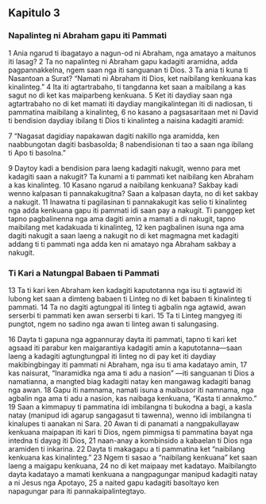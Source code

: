 Kapitulo 3
----------

### Napalinteg ni Abraham gapu iti Pammati

1 Ania ngarud ti ibagatayo a nagun-od ni Abraham, nga amatayo a maitunos iti lasag?
2 Ta no napalinteg ni Abraham gapu kadagiti aramidna, adda pagpannakkelna, ngem saan nga iti sanguanan ti Dios.
3 Ta ania ti kuna ti Nasantoan a Surat? “Namati ni Abraham iti Dios, ket naibilang kenkuana kas kinalinteg.”
4 Ita iti agtartrabaho, ti tangdanna ket saan a maibilang a kas sagut no di ket kas maiparbeng kenkuana.
5 Ket iti daydiay saan nga agtartrabaho no di ket mamati iti daydiay mangikalintegan iti di nadiosan, ti pammatina maibilang a kinalinteg,
6 no kasano a pagsasaritaan met ni David ti bendision daydiay ibilang ti Dios ti kinalinteg a naisina kadagiti aramid:

7 “Nagasat dagidiay napakawan dagiti nakillo nga aramidda, ken naabbungotan dagiti basbasolda;
8 nabendisionan ti tao a saan nga ibilang ti Apo ti basolna.”

9 Daytoy kadi a bendision para laeng kadagiti nakugit, wenno para met kadagiti saan a nakugit? Ta kunami a ti pammati ket naibilang ken Abraham a kas kinalinteg.
10 Kasano ngarud a naibilang kenkuana? Sakbay kadi wenno kalpasan ti pannakakugitna? Saan a kalpasan dayta, no di ket sakbay a nakugit.
11 Inawatna ti pagilasinan ti pannakakugit kas selio ti kinalinteg nga adda kenkuana gapu iti pammati idi saan pay a nakugit. Ti panggep ket tapno pagbalinenna nga ama dagiti amin a mamati a di nakugit, tapno maibilang met kadakuada ti kinalinteg,
12 ken pagbalinen isuna nga ama dagiti nakugit a saan laeng a nakugit no di ket magmagna met kadagiti addang ti ti pammati nga adda ken ni amatayo nga Abraham sakbay a nakugit.

### Ti Kari a Natungpal Babaen ti Pammati

13 Ta ti kari ken Abraham ken kadagiti kaputotanna nga isu ti agtawid iti lubong ket saan a dimteng babaen ti Linteg no di ket babaen ti kinalinteg ti pammati.
14 Ta no dagiti agtungpal iti linteg ti agbalin nga agtawid, awan serserbi ti pammati ken awan serserbi ti kari.
15 Ta ti Linteg mangyeg iti pungtot, ngem no sadino nga awan ti linteg awan ti salungasing.

16 Dayta ti gapuna nga agpannuray dayta iti pammati, tapno ti kari ket agsaad iti parabur ken maigarantiya kadagiti amin a kaputotanna—saan laeng a kadagiti agtungtungpal iti linteg no di pay ket iti daydiay makibingbingay iti pammati ni Abraham, nga isu ti ama kadatayo amin,
17 kas naisurat, “Inaramidka nga ama ti adu a nasion” —iti sanguanan ti Dios a namatianna, a mangted biag kadagiti natay ken mangawag kadagiti banag nga awan.
18 Gapu iti namnama, namati isuna a maibusor iti namnama, nga agbalin nga ama ti adu a nasion, kas naibaga kenkuana, “Kasta ti annakmo.”
19 Saan a kimmapuy ti pammatina idi imbilangna ti bukodna a bagi, a kasla natay (manipud idi agarup sangagasut ti tawenna), wenno idi imbilangna ti kinalupes ti aanakan ni Sara.
20 Awan ti di panamati a nangpakullayaw kenkuana maipapan iti kari ti Dios, ngem pimmigsa ti pammatina bayat nga intedna ti dayag iti Dios,
21 naan-anay a kombinsido a kabaelan ti Dios nga aramiden ti inkarina.
22 Dayta ti makagapu a ti pammatina ket “naibilang kenkuana kas kinalinteg.”
23 Ngem ti sasao a “naibilang kenkuana” ket saan laeng a maigapu kenkuana,
24 no di ket maipaay met kadatayo. Maibilangto dayta kadatayo a mamati kenkuana a nangpagungar manipud kadagiti natay a ni Jesus nga Apotayo,
25 a naited gapu kadagiti basoltayo ken napagungar para iti pannakaipalintegtayo.
